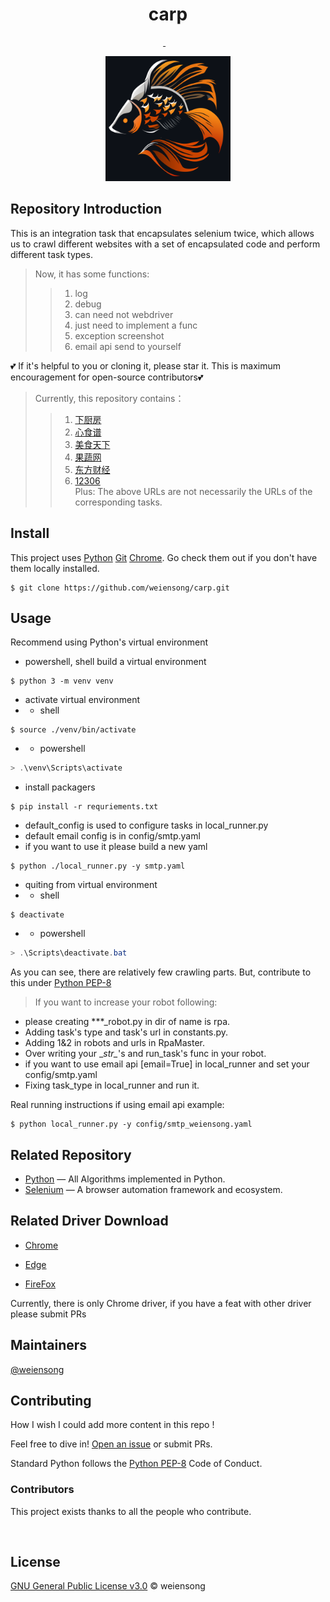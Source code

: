 <h1 align="center">carp</h1>

<p align="center">
  <a href="https://www.python.org/" ><img src="https://img.shields.io/badge/python_-%3E%3D3.8-blue" alt=""></a> 
  <a href="https://www.gnu.org/licenses/gpl-3.0.html" ><img src="https://img.shields.io/badge/license_-GPL3.0-blue" alt=""> 
  <a href="https://www.python.org/" ><img src="https://img.shields.io/badge/-python-grey?style=plastic&logo=python" alt=""/></a> 
  <a href="https://www.selenium.dev/"><img src="https://img.shields.io/badge/-selenium-grey?style=plastic&logo=selenium" alt=""/></a> 
  <a href="https://git-scm.com/"><img src="https://img.shields.io/badge/git-grey?style=plastic&logo=git" alt=""/></a> 
  <a href="https://www.jetbrains.com/pycharm/"><img src="https://img.shields.io/badge/-pycharm-grey?style=plastic&logo=pycharm" alt=""/></a> 
  <a href="https://www.mysql.com/"><img src="https://img.shields.io/badge/-mysql-grey?style=plastic&logo=mysql" alt=""/></a>  
</p>

<p align="center">
    <img src=.img/carp.png height="200" width="200" alt="">
</p>

## Repository Introduction

This is an integration task that encapsulates selenium twice, which allows us to crawl different websites with a set of encapsulated code and perform different task types.  
  
> Now, it has some functions:
>> 1. log 
>> 2. debug 
>> 3. can need not webdriver 
>> 4. just need to implement a func
>> 5. exception screenshot
>> 6. email api send to yourself
  
💕 If it's helpful to you or cloning it, please star it. This is maximum encouragement for open-source contributors💕
> Currently, this repository contains：
>> 1. [下厨房](https://www.xiachufang.com/) 
>> 2. [心食谱](https://www.xinshipu.com/) 
>> 3. [美食天下](https://www.meishichina.com/) 
>> 4. [果蔬网](http://www.zggswmh.com/) 
>> 5. [东方财经](https://www.eastmoney.com/) 
>> 6. [12306](https://kyfw.12306.cn/otn/resources/login.html)  
> Plus: The above URLs are not necessarily the URLs of the corresponding tasks.

## Install

This project uses [Python](https://www.python.org/) [Git](https://git-scm.com/) [Chrome](https://www.google.com/chrome/). Go check them out if you don't have them locally installed.

```shell
$ git clone https://github.com/weiensong/carp.git
```

## Usage

Recommend using Python's virtual environment

 - powershell, shell build a virtual environment

```shell
$ python 3 -m venv venv
```
 - activate virtual environment
 - - shell
```shell
$ source ./venv/bin/activate 
```
- - powershell
```powershell
> .\venv\Scripts\activate 
```
 - install packagers
```shell
$ pip install -r requriements.txt 
```


 - default_config is used to configure tasks in local_runner.py
 - default email config is in config/smtp.yaml
 - if you want to use it please build a new yaml

```shell
$ python ./local_runner.py -y smtp.yaml
```

 - quiting from virtual environment
 - - shell
```shell
$ deactivate 
```
 - - powershell
```powershell
> .\Scripts\deactivate.bat 
```
As you can see, there are relatively few crawling parts. But, contribute to this under [Python PEP-8](https://peps.python.org/pep-0008/)  

> If you want to increase your robot following: 
- please creating ***_robot.py in dir of name is rpa.
- Adding task's type and task's url in constants.py.
- Adding 1&2 in robots and urls in RpaMaster.
- Over writing your \__str\__'s and run_task's func in your robot.
- if you want to use email api [email=True] in local_runner and set your config/smtp.yaml
- Fixing task_type in local_runner and run it.

Real running instructions if using email api example:
```shell
$ python local_runner.py -y config/smtp_weiensong.yaml
```

## Related Repository

- [Python](https://github.com/TheAlgorithms/Python) — All Algorithms implemented in Python.
- [Selenium](https://github.com/SeleniumHQ/selenium) — A browser automation framework and ecosystem.

## Related Driver Download

- [Chrome](https://chromedriver.chromium.org/downloads)

- [Edge](https://developer.microsoft.com/microsoft-edge/tools/webdriver/)

- [FireFox](https://github.com/mozilla/geckodriver/releases)

Currently, there is only Chrome driver, if you have a feat with other driver please submit PRs

## Maintainers

[@weiensong](https://github.com/weiensong)



## Contributing

How I wish I could add more content in this repo !

Feel free to dive in! [Open an issue](https://github.com/weiensong/scrapySelenium/issues) or submit PRs.

Standard Python follows the [Python PEP-8](https://peps.python.org/pep-0008/) Code of Conduct.



### Contributors

This project exists thanks to all the people who contribute.  
  
<a href="https://github.com/weiensong/carp/graphs/contributors">
  <img src="https://contrib.rocks/image?repo=weiensong/carp"  alt=""/>
</a>



## License

[GNU General Public License v3.0](https://github.com/weiensong/carp/blob/master/LICENSE) © weiensong

